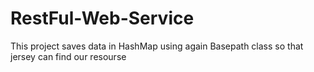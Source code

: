 # RestFul-Web-Service
This project saves data in HashMap using again Basepath class so that jersey can find our resourse 

